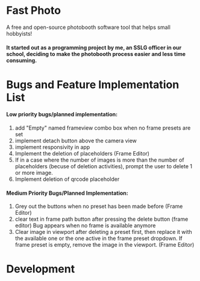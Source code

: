 # Fast Photo
A free and open-source photobooth software tool that helps small hobbyists!

#### It started out as a programming project by me, an SSLG officer in our school, deciding to make the photobooth process easier and less time consuming.



# Bugs and Feature Implementation List
#### Low priority bugs/planned implementation:
1. add "Empty" named frameview combo box when no frame presets are set
2. implement detach button above the camera view
3. implement responsivity in app
4. Implement the deletion of placeholders (Frame Editor)
5. If in a case where the number of images is more than the number of placeholders (becuse of deletion activities), prompt the user to delete 1 or more image.
6. Implement deletion of qrcode placeholder

#### Medium Priority Bugs/Planned Implementation:
1. Grey out the buttons when no preset has been made before (Frame Editor)
2. clear text in frame path button after pressing the delete button (frame editor) Bug appears when no frame is available anymore
3. Clear image in viewport after deleting a preset first, then replace it with the available one or the one active in the frame preset dropdown. If frame preset is empty, remove the image in the viewport. (Frame Editor)

# Development
